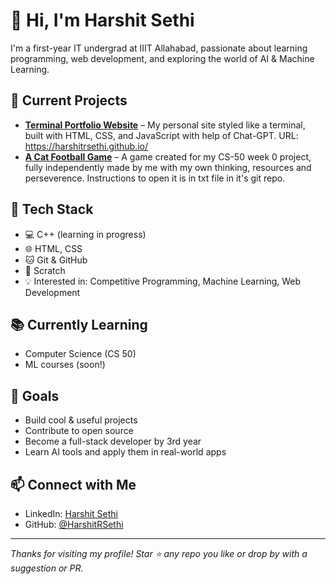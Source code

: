 # 👋 Hi, I'm Harshit Sethi

I'm a first-year IT undergrad at IIIT Allahabad, passionate about learning programming, web development, and exploring the world of AI & Machine Learning.

## 🚀 Current Projects
- **[Terminal Portfolio Website](https://github.com/HarshitRSethi/HarshitRSethi.github.io)** – My personal site styled like a terminal, built with HTML, CSS, and JavaScript with help of Chat-GPT.
URL: https://harshitrsethi.github.io/
- **[A Cat Football Game](https://github.com/HarshitRSethi/game-cs50)** – A game created for my CS-50 week 0 project, fully independently made by me with my own thinking, resources and perseverence.
Instructions to open it is in txt file in it's git repo.


## 🔧 Tech Stack
- 💻 C++ (learning in progress)
- 🌐 HTML, CSS
- 🐱 Git & GitHub
- 📝  Scratch
- 💡 Interested in: Competitive Programming, Machine Learning, Web Development

## 📚 Currently Learning
- Computer Science (CS 50)
- ML courses (soon!)

## 🌱 Goals
- Build cool & useful projects
- Contribute to open source
- Become a full-stack developer by 3rd year
- Learn AI tools and apply them in real-world apps

## 📫 Connect with Me
- LinkedIn: [Harshit Sethi](https://www.linkedin.com/in/harshitrsethi/)
- GitHub: [@HarshitRSethi](https://github.com/HarshitRSethi)

---

_Thanks for visiting my profile! Star ⭐️ any repo you like or drop by with a suggestion or PR._

